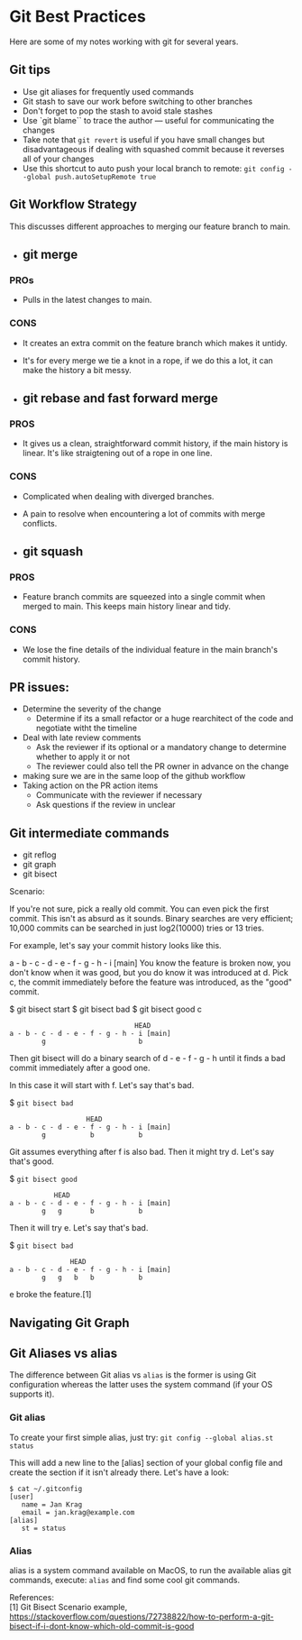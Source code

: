 # Git Best Practices

Here are some of my notes working with git for several years.


## Git tips
* Use git aliases for frequently used commands  
* Git stash to save our work before switching to other branches  
* Don't forget to pop the stash to avoid stale stashes   
* Use `git blame`` to trace the author — useful for communicating the changes  
* Take note that `git revert` is useful if you have small changes but disadvantageous if dealing with squashed commit because it reverses all of your changes 
* Use this shortcut to auto push your local branch to remote:
`git config --global push.autoSetupRemote true`


## Git Workflow Strategy
This discusses different approaches to merging our feature branch to main.

* ## git merge

### PROs
* Pulls in the latest changes to main. 

### CONS
* It creates an extra commit on the feature branch which makes it untidy.
* It's for every merge we tie a  knot in a rope, if we do this a lot, it can make the history a bit messy.


* ## git rebase and fast forward merge
 
### PROS
* It gives us a clean, straightforward commit history, if the main history is linear. It's like straigtening out of a rope in one line.

### CONS
* Complicated when dealing with diverged branches.

* A pain to resolve when encountering a lot of commits with merge conflicts.


* ## git squash

### PROS
* Feature branch commits are squeezed into a single commit when merged to main. This keeps main history linear and tidy.

### CONS
* We lose the fine details of the individual feature in the main branch's commit history.


## PR issues:
* Determine the severity of the change  
    * Determine if its a small refactor or a huge rearchitect of the code and negotiate witht the timeline
* Deal with late review comments
    * Ask the reviewer if its optional or a mandatory change to determine whether to apply it or not
    * The reviewer could also tell the PR owner in advance on the change
* making sure we are in the same loop of the github workflow  
* Taking action on the PR action items  
    * Communicate with the reviewer if necessary  
    * Ask questions if the review in unclear  


## Git intermediate commands

* git reflog
* git graph
* git bisect  

Scenario:   

If you're not sure, pick a really old commit. You can even pick the first commit. This isn't as absurd as it sounds. Binary searches are very efficient; 10,000 commits can be searched in just log2(10000) tries or 13 tries.

For example, let's say your commit history looks like this.

a - b - c - d - e - f - g - h - i [main]
You know the feature is broken now, you don't know when it was good, but you do know it was introduced at d. Pick c, the commit immediately before the feature was introduced, as the "good" commit.

$ git bisect start
$ git bisect bad
$ git bisect good c
```
                               HEAD
a - b - c - d - e - f - g - h - i [main]
        g                       b
```
Then git bisect will do a binary search of d - e - f - g - h until it finds a bad commit immediately after a good one.

In this case it will start with f. Let's say that's bad.

$ `git bisect bad`
```
                   HEAD
a - b - c - d - e - f - g - h - i [main]
        g           b           b
```

Git assumes everything after f is also bad. Then it might try d. Let's say that's good.

$ `git bisect good`

```
           HEAD
a - b - c - d - e - f - g - h - i [main]
        g   g       b           b
```

Then it will try e. Let's say that's bad.

$ `git bisect bad`

```
               HEAD
a - b - c - d - e - f - g - h - i [main]
        g   g   b   b           b
```
e broke the feature.[1]



## Navigating Git Graph


## Git Aliases vs alias

The difference between Git alias vs `alias` is the former is using Git configuration whereas the latter uses the system command (if your OS supports it).


### Git alias

To create your first simple alias, just try:
`git config --global alias.st status`

This will add a new line to the [alias] section of your global config file and create the section if it isn't already there. Let's have a look:

```
$ cat ~/.gitconfig
[user]
   name = Jan Krag
   email = jan.krag@example.com
[alias]
   st = status
```

### Alias

alias is a system command available on MacOS, to run the available alias git commands, execute: `alias` and find some cool git commands.


References:  
[1] Git Bisect Scenario example, https://stackoverflow.com/questions/72738822/how-to-perform-a-git-bisect-if-i-dont-know-which-old-commit-is-good